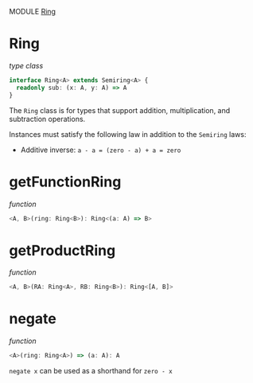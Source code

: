 MODULE [Ring](https://github.com/gcanti/fp-ts/blob/master/src/Ring.ts)

# Ring

_type class_

```ts
interface Ring<A> extends Semiring<A> {
  readonly sub: (x: A, y: A) => A
}
```

The `Ring` class is for types that support addition, multiplication,
and subtraction operations.

Instances must satisfy the following law in addition to the `Semiring`
laws:

* Additive inverse: `a - a = (zero - a) + a = zero`

# getFunctionRing

_function_

```ts
<A, B>(ring: Ring<B>): Ring<(a: A) => B>
```

# getProductRing

_function_

```ts
<A, B>(RA: Ring<A>, RB: Ring<B>): Ring<[A, B]>
```

# negate

_function_

```ts
<A>(ring: Ring<A>) => (a: A): A
```

`negate x` can be used as a shorthand for `zero - x`
